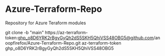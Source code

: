 # Azure-Terraform-Repo
Repository for Azure Teraform modules

git clone -b "main" https://az-terraform-token: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@github.com/anoopfirefox/Azure-Terraform-Repo.git
az-terraform-token
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